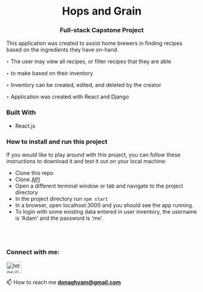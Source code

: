 <h1 align="center">Hops and Grain</h1>
<h3 align="center">Full-stack Capstone Project</h3>

<p align="left">
This application was created to assist home brewers in finding recipes based on the ingredients they have on-hand.
</p>
<p align="left">
‣ The user may view all recipes, or filter recipes that they are able
</p>
<p align="left">
‣ to make based on their inventory
</p>
<p align="left">
‣ Inventory can be created, edited, and deleted by the creator
</p>
<p align="left">
‣ Application was created with React and Django
</p>

<h3 align="left">Built With</h3>
<ul align="left">
  <li>React.js</li>
</li>
</ul>

<h3 align="left">How to install and run this project</h3>
<p align="left">If you would like to play around with this project, you can follow these instructions to download it and test it out on your local machine:</p>

<ul align="left">
  <li>Clone this repo</li>
  <li>Clone <a href="https://github.com/donaghyam/Final-Capstone-front-end" target="blank">API</a></li>
  <li>Open a different terminal window or tab and navigate to the project directory</li>
  <li>In the project directory run <code>npm start</code></li>
  <li>In a browser, open localhost:3000 and you should see the app running.</li>
  <li>To login with some existing data entered in user inventory, the username is 'Adam' and the password is 'me'.</li>
</ul>

<br></br>
<h3 align="left">Connect with me:</h3>
<p align="left">
<a href="https://linkedin.com/in/adam-donaghy/" target="blank"><img align="center" src="https://raw.githubusercontent.com/rahuldkjain/github-profile-readme-generator/master/src/images/icons/Social/linked-in-alt.svg" alt="https://www.linkedin.com/in/adam-donaghy/" height="30" width="40" /></a>
</p>

📫 How to reach me **donaghyam@gmail.com**

